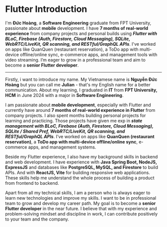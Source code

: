 # Flutter Introduction

I'm **Đức Hoàng**, a **Software Engineering** graduate from FPT University, passionate about **mobile** development. I have **7 months of real-world experience** from company projects and personal builds using **_Flutter with BLoC, Firebase (Auth, Firestore, Cloud Messaging), SQLite, WebRTC/LiveKit, QR scanning, and RESTful/GraphQL APIs_**. I've worked on apps like QuanQuen (restaurant reservation), a ToDo app with multi-device offline/online sync, e-commerce apps, and management tools with video streaming. I’m eager to grow in a professional team and aim to become a **senior Flutter developer**.

---

Firstly,  i want to introduce my name. My Vietnamese name is **Nguyễn Đức Hoàng** but you can call me **Julian** - that's my English name for a better communication. About my learning, I graduated in **IT** from **FPT University, HCM** in June 2024 with a major in **Software Engineering**. 

I am passionate about **mobile development**, especially with Flutter and currently have around **7 months of real-world experience in Flutter** from company projects. I also spent months building personal projects for learning and practicing. Those projects have given me exp in **_state management with BLoC, Firebase (Auth, Firestore, Cloud Messaging), SQLite / Shared Pref, WebRTC/LiveKit, QR scanning, and RESTful/GraphQL APIs_**. I’ve worked on apps like **QuanQuen (restaurant reservation)**, a **ToDo app with multi-device offline/online sync**, e-commerce apps, and management systems.

Beside my Flutter experience, I also have my background skills in backend and web development. I have experience with **Java Spring Boot, NodeJS, ExpressJS** and databases like **PostgreSQL, MySQL, and Firestore** to build APIs. And with **ReactJS, Vite** for building responsive web applications. These skills help me understand the whole process of building a product from frontend to backend.

Apart from all my technical skills, I am a person who is always eager to learn new technologies and improve my skills. I want to be in professional team to grow and develop my career path. My goal is to become a **senior Flutter developer** in the near future. I believe that with my experience and problem-solving mindset and discipline in work, I can contribute positively to your team and the company.

